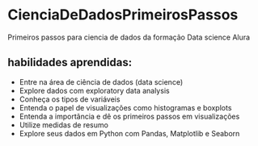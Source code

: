 # CienciaDeDadosPrimeirosPassos
Primeiros passos para ciencia de dados da formação Data science Alura

## habilidades aprendidas:

 * Entre na área de ciência de dados (data science)
 * Explore dados com exploratory data analysis
* Conheça os tipos de variáveis
* Entenda o papel de visualizações como histogramas e boxplots
* Entenda a importância e dê os primeiros passos em visualizações
* Utilize medidas de resumo
* Explore seus dados em Python com Pandas, Matplotlib e Seaborn

 